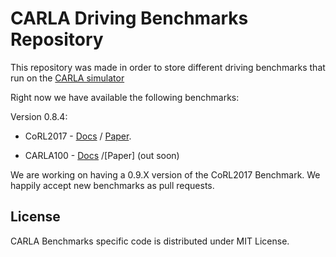 CARLA Driving Benchmarks Repository
===================================


This repository was made in order to store different driving benchmarks
that run on the [CARLA simulator](https://github.com/carla-simulator/carla)

Right now we have available the following benchmarks:

Version 0.8.4:

* CoRL2017 - [Docs](Docs/benchmark_start.md/#corl-2017) / [Paper](http://proceedings.mlr.press/v78/dosovitskiy17a/dosovitskiy17a.pdf).

* CARLA100 - [Docs](Docs/benchmark_start.md/#carla-100) /[Paper] (out soon)




We are working on having a 0.9.X version of the CoRL2017 Benchmark.
We happily accept new benchmarks as pull requests.


License
-------

CARLA Benchmarks specific code is distributed under MIT License.
